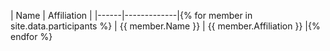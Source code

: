 | Name | Affiliation | 
|------|-------------|{% for member in site.data.participants %}
| {{ member.Name }} | {{ member.Affiliation }} |{% endfor %}
